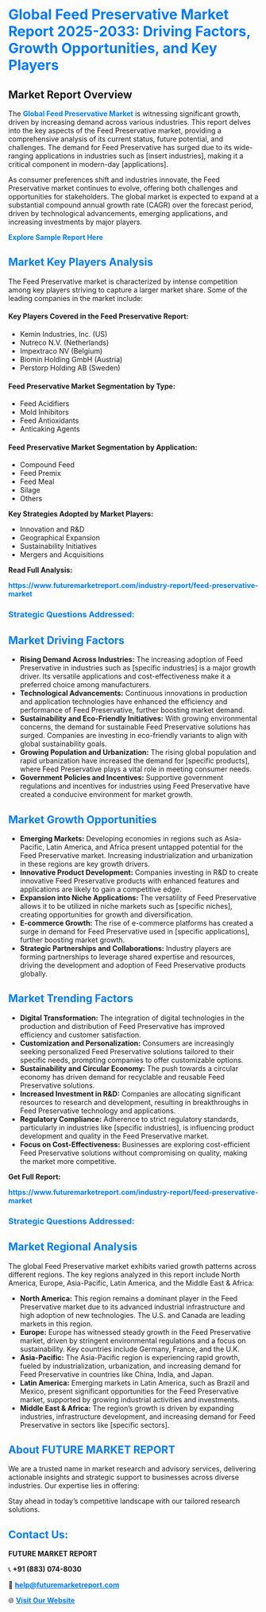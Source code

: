 <h1 style="color: #007BFF;">Global Feed Preservative Market Report 2025-2033: Driving Factors, Growth Opportunities, and Key Players</h1>

<section id="overview">
<h2>Market Report Overview</h2>
<p>The <a href="https://www.futuremarketreport.com/industry-report/feed-preservative-market" style="color: #007BFF; text-decoration: none;"><strong>Global Feed Preservative Market</strong></a> is witnessing significant growth, driven by increasing demand across various industries. This report delves into the key aspects of the Feed Preservative market, providing a comprehensive analysis of its current status, future potential, and challenges. The demand for Feed Preservative has surged due to its wide-ranging applications in industries such as [insert industries], making it a critical component in modern-day [applications].</p>
<p>As consumer preferences shift and industries innovate, the Feed Preservative market continues to evolve, offering both challenges and opportunities for stakeholders. The global market is expected to expand at a substantial compound annual growth rate (CAGR) over the forecast period, driven by technological advancements, emerging applications, and increasing investments by major players.</p>
</section>

<section id="overview">
<p><a href="https://www.futuremarketreport.com/request-sample/reportId=54647" style="color: #007BFF; text-decoration: none;"><strong>Explore Sample Report Here</strong></a></p>
</section>

<section id="key-players">
<h2 style="color: #007BFF;">Market Key Players Analysis</h2>
<p>The Feed Preservative market is characterized by intense competition among key players striving to capture a larger market share. Some of the leading companies in the market include:</p>
<h4>Key Players Covered in the Feed Preservative Report:</h4>
<ul><li>Kemin Industries, Inc. (US)</li><li>Nutreco N.V. (Netherlands)</li><li>Impextraco NV (Belgium)</li><li>Biomin Holding GmbH (Austria)</li><li>Perstorp Holding AB (Sweden)</li></ul>
<h4>Feed Preservative Market Segmentation by Type:</h4>
<ul><li>Feed Acidifiers</li><li>Mold Inhibitors</li><li>Feed Antioxidants</li><li>Anticaking Agents</li></ul>

<h4>Feed Preservative Market Segmentation by Application:</h4>
<ul><li>Compound Feed</li><li>Feed Premix</li><li>Feed Meal</li><li>Silage</li><li>Others</li></ul>
<p><strong>Key Strategies Adopted by Market Players:</strong></p>
<ul>
<li>Innovation and R&D</li>
<li>Geographical Expansion</li>
<li>Sustainability Initiatives</li>
<li>Mergers and Acquisitions</li>
</ul>
</section>

<section>
<p><strong>Read Full Analysis: </strong></p><a href="https://www.futuremarketreport.com/industry-report/feed-preservative-market" style="color: #007BFF; text-decoration: none;"><strong>https://www.futuremarketreport.com/industry-report/feed-preservative-market</strong></a>
<h3 style="color: #007BFF;">Strategic Questions Addressed:</h3>
</section>

<section id="driving-factors">
<h2 style="color: #007BFF;">Market Driving Factors</h2>
<ul>
<li><strong>Rising Demand Across Industries:</strong> The increasing adoption of Feed Preservative in industries such as [specific industries] is a major growth driver. Its versatile applications and cost-effectiveness make it a preferred choice among manufacturers.</li>
<li><strong>Technological Advancements:</strong> Continuous innovations in production and application technologies have enhanced the efficiency and performance of Feed Preservative, further boosting market demand.</li>
<li><strong>Sustainability and Eco-Friendly Initiatives:</strong> With growing environmental concerns, the demand for sustainable Feed Preservative solutions has surged. Companies are investing in eco-friendly variants to align with global sustainability goals.</li>
<li><strong>Growing Population and Urbanization:</strong> The rising global population and rapid urbanization have increased the demand for [specific products], where Feed Preservative plays a vital role in meeting consumer needs.</li>
<li><strong>Government Policies and Incentives:</strong> Supportive government regulations and incentives for industries using Feed Preservative have created a conducive environment for market growth.</li>
</ul>
</section>

<section id="growth-opportunities">
<h2 style="color: #007BFF;">Market Growth Opportunities</h2>
<ul>
<li><strong>Emerging Markets:</strong> Developing economies in regions such as Asia-Pacific, Latin America, and Africa present untapped potential for the Feed Preservative market. Increasing industrialization and urbanization in these regions are key growth drivers.</li>
<li><strong>Innovative Product Development:</strong> Companies investing in R&D to create innovative Feed Preservative products with enhanced features and applications are likely to gain a competitive edge.</li>
<li><strong>Expansion into Niche Applications:</strong> The versatility of Feed Preservative allows it to be utilized in niche markets such as [specific niches], creating opportunities for growth and diversification.</li>
<li><strong>E-commerce Growth:</strong> The rise of e-commerce platforms has created a surge in demand for Feed Preservative used in [specific applications], further boosting market growth.</li>
<li><strong>Strategic Partnerships and Collaborations:</strong> Industry players are forming partnerships to leverage shared expertise and resources, driving the development and adoption of Feed Preservative products globally.</li>
</ul>
</section>

<section id="trending-factors">
<h2 style="color: #007BFF;">Market Trending Factors</h2>
<ul>
<li><strong>Digital Transformation:</strong> The integration of digital technologies in the production and distribution of Feed Preservative has improved efficiency and customer satisfaction.</li>
<li><strong>Customization and Personalization:</strong> Consumers are increasingly seeking personalized Feed Preservative solutions tailored to their specific needs, prompting companies to offer customizable options.</li>
<li><strong>Sustainability and Circular Economy:</strong> The push towards a circular economy has driven demand for recyclable and reusable Feed Preservative solutions.</li>
<li><strong>Increased Investment in R&D:</strong> Companies are allocating significant resources to research and development, resulting in breakthroughs in Feed Preservative technology and applications.</li>
<li><strong>Regulatory Compliance:</strong> Adherence to strict regulatory standards, particularly in industries like [specific industries], is influencing product development and quality in the Feed Preservative market.</li>
<li><strong>Focus on Cost-Effectiveness:</strong> Businesses are exploring cost-efficient Feed Preservative solutions without compromising on quality, making the market more competitive.</li>
</ul>
</section>

<section>
<p><strong>Get Full Report: </strong></p><a href="https://www.futuremarketreport.com/industry-report/feed-preservative-market" style="color: #007BFF; text-decoration: none;"><strong>https://www.futuremarketreport.com/industry-report/feed-preservative-market</strong></a>
<h3 style="color: #007BFF;">Strategic Questions Addressed:</h3>
</section>


<section id="regional-analysis">
<h2 style="color: #007BFF;">Market Regional Analysis</h2>
<p>The global Feed Preservative market exhibits varied growth patterns across different regions. The key regions analyzed in this report include North America, Europe, Asia-Pacific, Latin America, and the Middle East & Africa:</p>
<ul>
<li><strong>North America:</strong> This region remains a dominant player in the Feed Preservative market due to its advanced industrial infrastructure and high adoption of new technologies. The U.S. and Canada are leading markets in this region.</li>
<li><strong>Europe:</strong> Europe has witnessed steady growth in the Feed Preservative market, driven by stringent environmental regulations and a focus on sustainability. Key countries include Germany, France, and the U.K.</li>
<li><strong>Asia-Pacific:</strong> The Asia-Pacific region is experiencing rapid growth, fueled by industrialization, urbanization, and increasing demand for Feed Preservative in countries like China, India, and Japan.</li>
<li><strong>Latin America:</strong> Emerging markets in Latin America, such as Brazil and Mexico, present significant opportunities for the Feed Preservative market, supported by growing industrial activities and investments.</li>
<li><strong>Middle East & Africa:</strong> The region’s growth is driven by expanding industries, infrastructure development, and increasing demand for Feed Preservative in sectors like [specific sectors].</li>
</ul>
</section>

<footer>
<h2 style="color: #007BFF;">About FUTURE MARKET REPORT</h2>
<p>We are a trusted name in market research and advisory services, delivering actionable insights and strategic support to businesses across diverse industries. Our expertise lies in offering:</p>

<p>Stay ahead in today’s competitive landscape with our tailored research solutions.</p>

<h2 style="color: #007BFF;">Contact Us:</h2>
<p><strong>FUTURE MARKET REPORT</strong></p>
<p>📞 <strong>+91 (883) 074-8030</strong></p>
<p>📧 <strong><a href="mailto:help@futuremarketreport.com" style="color: #007BFF;">help@futuremarketreport.com</a></strong></p>
<p>🌐 <strong><a href="https://www.futuremarketreport.com/" style="color: #007BFF;">Visit Our Website</a></strong></p>
</footer>